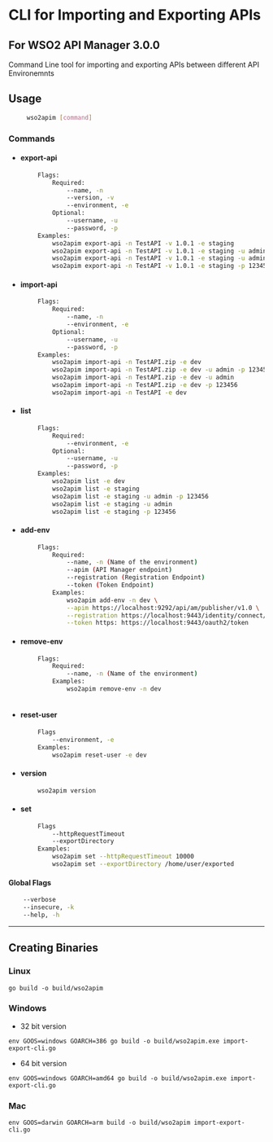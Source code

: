 # CLI for Importing and Exporting APIs
## For WSO2 API Manager 3.0.0

Command Line tool for importing and exporting APIs between different API Environemnts

## Usage 
```bash
     wso2apim [command]
```
### Commands
   * #### export-api
```bash
        Flags:
            Required:
                --name, -n
                --version, -v
                --environment, -e
            Optional:
                --username, -u
                --password, -p
        Examples:
            wso2apim export-api -n TestAPI -v 1.0.1 -e staging
            wso2apim export-api -n TestAPI -v 1.0.1 -e staging -u admin -p 123456
            wso2apim export-api -n TestAPI -v 1.0.1 -e staging -u admin
            wso2apim export-api -n TestAPI -v 1.0.1 -e staging -p 123456
```


* #### import-api
    
```bash
        Flags:
            Required:
                --name, -n
                --environment, -e
            Optional:
                --username, -u 
                --password, -p 
        Examples:
            wso2apim import-api -n TestAPI.zip -e dev
            wso2apim import-api -n TestAPI.zip -e dev -u admin -p 123456
            wso2apim import-api -n TestAPI.zip -e dev -u admin
            wso2apim import-api -n TestAPI.zip -e dev -p 123456 
            wso2apim import-api -n TestAPI -e dev
```
* #### list
```bash
        Flags:
            Required:
                --environment, -e
            Optional:
                --username, -u 
                --password, -p 
        Examples:
            wso2apim list -e dev
            wso2apim list -e staging 
            wso2apim list -e staging -u admin -p 123456
            wso2apim list -e staging -u admin
            wso2apim list -e staging -p 123456
```
* #### add-env
```bash
        Flags:
            Required:
                --name, -n (Name of the environment)
                --apim (API Manager endpoint)
                --registration (Registration Endpoint)
                --token (Token Endpoint)
            Examples:
                wso2apim add-env -n dev \
                --apim https://localhost:9292/api/am/publisher/v1.0 \
                --registration https://localhost:9443/identity/connect/register \
                --token https: https://localhost:9443/oauth2/token
```
* #### remove-env
```bash
        Flags:
            Required:
                --name, -n (Name of the environment)
            Examples:
                wso2apim remove-env -n dev
                
```

* #### reset-user
```bash
        Flags
            --environment, -e
        Examples:
            wso2apim reset-user -e dev
```
* #### version
```bash
        wso2apim version 
``` 

* #### set
```bash
        Flags
            --httpRequestTimeout
            --exportDirectory
        Examples:
            wso2apim set --httpRequestTimeout 10000
            wso2apim set --exportDirectory /home/user/exported 
```
        
#### Global Flags
```bash
    --verbose
    --insecure, -k
    --help, -h
```
<hr/>

## Creating Binaries

### Linux
```
go build -o build/wso2apim
```
### Windows
* 32 bit version
```
env GOOS=windows GOARCH=386 go build -o build/wso2apim.exe import-export-cli.go
```
* 64 bit version
```
env GOOS=windows GOARCH=amd64 go build -o build/wso2apim.exe import-export-cli.go
```

### Mac
```
env GOOS=darwin GOARCH=arm build -o build/wso2apim import-export-cli.go
```
